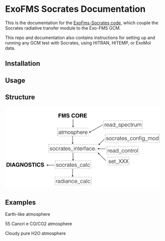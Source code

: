 # ExoFMS Socrates Documentation

This is the documentation for the [ExoFms-Socrates code](https://github.com/mark-hammond/ExoFMS-Socrates), which couple the Socrates radiative transfer module to the Exo-FMS GCM.

This repo and documentation also contains instructions for setting up and running any GCM test with Socrates, using HITRAN, HITEMP, or ExoMol data. 

## Installation

## Usage

## Structure

![socrates](socrates_structure.001.png)

## Examples

Earth-like atmosphere

55 Cancri e CO/CO2 atmosphere

Cloudy pure H2O atmosphere
